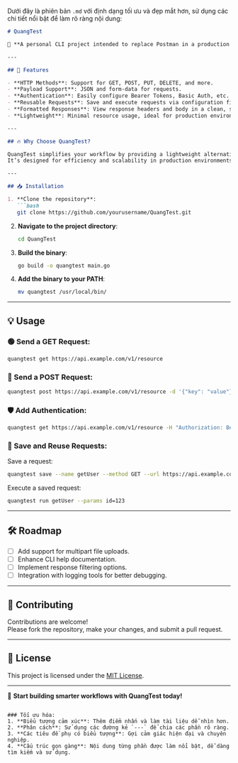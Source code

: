 Dưới đây là phiên bản `.md` với định dạng tối ưu và đẹp mắt hơn, sử dụng các chi tiết nổi bật để làm rõ ràng nội dung:

```markdown
# QuangTest

🚀 **A personal CLI project intended to replace Postman in a production environment.**

---

## 🌟 Features

- **HTTP Methods**: Support for GET, POST, PUT, DELETE, and more.
- **Payload Support**: JSON and form-data for requests.
- **Authentication**: Easily configure Bearer Tokens, Basic Auth, etc.
- **Reusable Requests**: Save and execute requests via configuration files.
- **Formatted Responses**: View response headers and body in a clean, structured format.
- **Lightweight**: Minimal resource usage, ideal for production environments.

---

## 🔥 Why Choose QuangTest?

QuangTest simplifies your workflow by providing a lightweight alternative to GUI tools like Postman.  
It’s designed for efficiency and scalability in production environments, ensuring quick and reliable API interactions directly from your terminal.

---

## 📥 Installation

1. **Clone the repository**:
   ```bash
   git clone https://github.com/yourusername/QuangTest.git
   ```
2. **Navigate to the project directory**:
   ```bash
   cd QuangTest
   ```
3. **Build the binary**:
   ```bash
   go build -o quangtest main.go
   ```
4. **Add the binary to your PATH**:
   ```bash
   mv quangtest /usr/local/bin/
   ```

---

## 💡 Usage

### 🟢 Send a GET Request:
```bash
quangtest get https://api.example.com/v1/resource
```

### 🔵 Send a POST Request:
```bash
quangtest post https://api.example.com/v1/resource -d '{"key": "value"}'
```

### 🛡️ Add Authentication:
```bash
quangtest get https://api.example.com/v1/resource -H "Authorization: Bearer YOUR_TOKEN"
```

### 📂 Save and Reuse Requests:
Save a request:
```bash
quangtest save --name getUser --method GET --url https://api.example.com/v1/users/{id}
```

Execute a saved request:
```bash
quangtest run getUser --params id=123
```

---

## 🛠️ Roadmap

- [ ] Add support for multipart file uploads.
- [ ] Enhance CLI help documentation.
- [ ] Implement response filtering options.
- [ ] Integration with logging tools for better debugging.

---

## 🤝 Contributing

Contributions are welcome!  
Please fork the repository, make your changes, and submit a pull request.

---

## 📜 License

This project is licensed under the [MIT License](LICENSE).

---

🎯 **Start building smarter workflows with QuangTest today!**
```

### Tối ưu hóa:
1. **Biểu tượng cảm xúc**: Thêm điểm nhấn và làm tài liệu dễ nhìn hơn.
2. **Phân cách**: Sử dụng các đường kẻ `---` để chia các phần rõ ràng.
3. **Các tiêu đề phụ có biểu tượng**: Gợi cảm giác hiện đại và chuyên nghiệp.
4. **Cấu trúc gọn gàng**: Nội dung từng phần được làm nổi bật, dễ dàng tìm kiếm và sử dụng.
